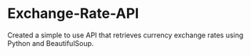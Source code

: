# Exchange-Rate-API
Created a simple to use API that retrieves currency exchange rates using Python and BeautifulSoup.
